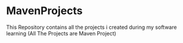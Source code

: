 # MavenProjects
This Repository contains all the projects i created during my software learning (All The Projects are Maven Project)
